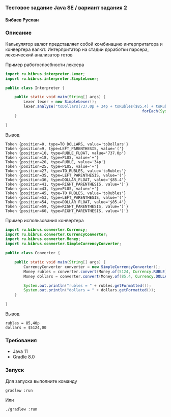 ### Тестовое задание Java SE / вариант задания 2

#### Бибаев Руслан

### Описание

Калькулятор валют представляет собой комбинацию интерпритатора и конвертера валют.
Интерпритатор на стадии доработки парсера, лексический анализатор готов

Пример работоспосбности лексера
```java
import ru.bibrus.interpreter.Lexer;
import ru.bibrus.interpreter.SimpleLexer;

public class Interpreter {

    public static void main(String[] args) {
        Lexer lexer = new SimpleLexer();
        lexer.analyse("toDollars(737.0р + 34р + toRubles($85.4) + toRubles($85.4))").
                                                            forEach(System.out::println);
    }

}
```

Вывод
```
Token {position=0, type=TO_DOLLARS, value='toDollars'}
Token {position=9, type=LEFT_PARENTHESIS, value='('}
Token {position=10, type=RUBLE_FLOAT, value='737.0р'}
Token {position=18, type=PLUS, value='+'}
Token {position=20, type=RUBLE, value='34р'}
Token {position=25, type=PLUS, value='+'}
Token {position=27, type=TO_RUBLES, value='toRubles'}
Token {position=35, type=LEFT_PARENTHESIS, value='('}
Token {position=36, type=DOLLAR_FLOAT, value='$85.4'}
Token {position=41, type=RIGHT_PARENTHESIS, value=')'}
Token {position=43, type=PLUS, value='+'}
Token {position=45, type=TO_RUBLES, value='toRubles'}
Token {position=53, type=LEFT_PARENTHESIS, value='('}
Token {position=54, type=DOLLAR_FLOAT, value='$85.4'}
Token {position=59, type=RIGHT_PARENTHESIS, value=')'}
Token {position=60, type=RIGHT_PARENTHESIS, value=')'}
```

Пример использования конвертера
```java
import ru.bibrus.converter.Currency;
import ru.bibrus.converter.CurrencyConverter;
import ru.bibrus.converter.Money;
import ru.bibrus.converter.SimpleCurrencyConverter;

public class Converter {

    public static void main(String[] args) {
        CurrencyConverter converter = new SimpleCurrencyConverter();
        Money rubles = converter.convert(Money.of(5124, Currency.RUBLE), Currency.DOLLAR);
        Money dollars = converter.convert(Money.of(85.4, Currency.DOLLAR), Currency.RUBLE);

        System.out.println("rubles = " + rubles.getFormatted());
        System.out.println("dollars = " + dollars.getFormatted());
    }

}
```

Вывод
```
rubles = 85,40p
dollars = $5124,00
```

### Требования

* Java 11
* Gradle 8.0

### Запуск

Для запуска выполните команду
```
gradlew :run
```

Или
```
./gradlew :run
```